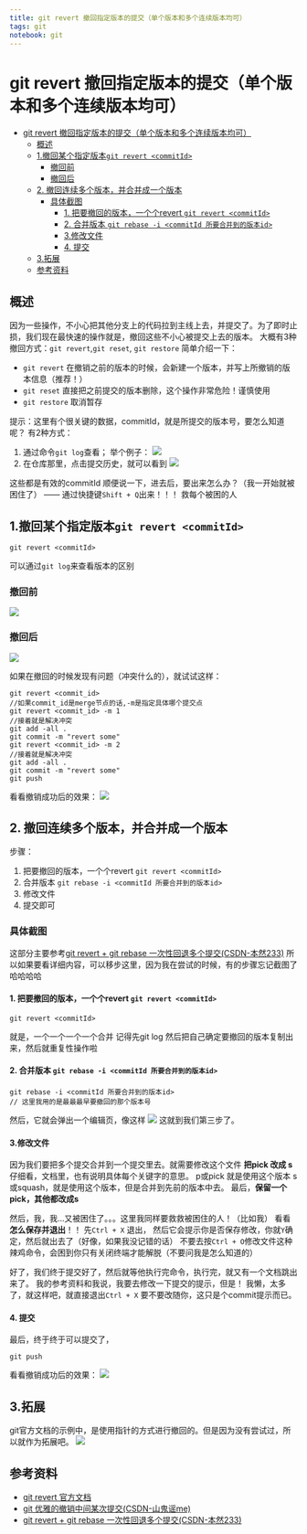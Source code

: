 ```yaml
---
title: git revert 撤回指定版本的提交（单个版本和多个连续版本均可）
tags: git
notebook: git
---
```

# git revert 撤回指定版本的提交（单个版本和多个连续版本均可）
<!-- TOC -->

- [git revert 撤回指定版本的提交（单个版本和多个连续版本均可）](#git-revert-撤回指定版本的提交单个版本和多个连续版本均可)
  - [概述](#概述)
  - [1.撤回某个指定版本`git revert <commitId>`](#1撤回某个指定版本git-revert-commitid)
    - [撤回前](#撤回前)
    - [撤回后](#撤回后)
  - [2. 撤回连续多个版本，并合并成一个版本](#2-撤回连续多个版本并合并成一个版本)
    - [具体截图](#具体截图)
      - [1. 把要撤回的版本，一个个revert `git revert <commitId>`](#1-把要撤回的版本一个个revert-git-revert-commitid)
      - [2. 合并版本 `git rebase -i <commitId 所要合并到的版本id>`](#2-合并版本-git-rebase--i-commitid-所要合并到的版本id)
      - [3.修改文件](#3修改文件)
      - [4. 提交](#4-提交)
  - [3.拓展](#3拓展)
  - [参考资料](#参考资料)

<!-- /TOC -->
## 概述

因为一些操作，不小心把其他分支上的代码拉到主线上去，并提交了。为了即时止损，我们现在最快速的操作就是，撤回这些不小心被提交上去的版本。
大概有3种撤回方式：`git revert`,`git reset`, `git restore`
简单介绍一下：
- `git revert` 在撤销之前的版本的时候，会新建一个版本，并写上所撤销的版本信息（推荐！）
- `git reset` 直接把之前提交的版本删除，这个操作非常危险！谨慎使用
- `git restore` 取消暂存

提示：这里有个很关键的数据，commitId，就是所提交的版本号，要怎么知道呢？
有2种方式：
1. 通过命令`git log`查看；
  举个例子：
  ![](https://raw.githubusercontent.com/heihuahe/myGallery/master/noteImage/20191227163242.png)
2. 在仓库那里，点击提交历史，就可以看到
 ![](https://raw.githubusercontent.com/heihuahe/myGallery/master/noteImage/20191227163242.png)

这些都是有效的commitId
顺便说一下，进去后，要出来怎么办？（我一开始就被困住了）
—— 通过快捷键`Shift + Q`出来！！！ 救每个被困的人

## 1.撤回某个指定版本`git revert <commitId>`
```
git revert <commitId>
```
可以通过`git log`来查看版本的区别
### 撤回前
![](https://raw.githubusercontent.com/heihuahe/myGallery/master/noteImage/20191227163242.png)
### 撤回后
![](https://raw.githubusercontent.com/heihuahe/myGallery/master/noteImage/20191227163229.png)

如果在撤回的时候发现有问题（冲突什么的），就试试这样：
```
git revert <commit_id>
//如果commit_id是merge节点的话,-m是指定具体哪个提交点
git revert <commit_id> -m 1
//接着就是解决冲突
git add -all .
git commit -m "revert some"
git revert <commit_id> -m 2
//接着就是解决冲突
git add -all .
git commit -m "revert some"
git push
```
看看撤销成功后的效果：
![](https://raw.githubusercontent.com/heihuahe/myGallery/master/noteImage/20191227165105.png)

## 2. 撤回连续多个版本，并合并成一个版本
步骤：
1. 把要撤回的版本，一个个revert `git revert <commitId>`
2. 合并版本 `git rebase -i <commitId 所要合并到的版本id>`
3. 修改文件
4. 提交即可

### 具体截图
这部分主要参考[git revert + git rebase 一次性回退多个提交(CSDN-本然233)](https://blog.csdn.net/qq_35008279/article/details/86316819)
所以如果要看详细内容，可以移步这里，因为我在尝试的时候，有的步骤忘记截图了 哈哈哈哈
#### 1. 把要撤回的版本，一个个revert `git revert <commitId>`
```
git revert <commitId>
```
就是，一个一个一个一个合并
记得先git log 然后把自己确定要撤回的版本复制出来，然后就重复性操作啦
#### 2. 合并版本 `git rebase -i <commitId 所要合并到的版本id>`
```
git rebase -i <commitId 所要合并到的版本id>
// 这里我用的是最最最早要撤回的那个版本号
```
然后，它就会弹出一个编辑页，像这样
![](https://raw.githubusercontent.com/heihuahe/myGallery/master/noteImage/2019011120240327.png)
这就到我们第三步了。
#### 3.修改文件
因为我们要把多个提交合并到一个提交里去。就需要修改这个文件
**把pick 改成 s**
仔细看，文档里，也有说明具体每个关键字的意思。
p或pick 就是使用这个版本
s或squash，就是使用这个版本，但是合并到先前的版本中去。
最后，**保留一个pick，其他都改成s**

然后，我，我...又被困住了。。。这里我同样要救救被困住的人！（比如我）
看看**怎么保存并退出**！！
先`Ctrl + X` 退出， 然后它会提示你是否保存修改，你就`Y`确定，然后就出去了（好像，如果我没记错的话）
不要去按`Ctrl + O`修改文件这种辣鸡命令，会困到你只有关闭终端才能解脱（不要问我是怎么知道的）

好了，我们终于提交好了，然后就等他执行完命令，执行完，就又有一个文档跳出来了。
我的参考资料和我说，我要去修改一下提交的提示，但是！
我懒，太多了，就这样吧，就直接退出`Ctrl + X`
要不要改随你，这只是个commit提示而已。
#### 4. 提交
最后，终于终于可以提交了，
```
git push
```
看看撤销成功后的效果：
![](https://raw.githubusercontent.com/heihuahe/myGallery/master/noteImage/20191227165242.png)

## 3.拓展

git官方文档的示例中，是使用指针的方式进行撤回的。但是因为没有尝试过，所以就作为拓展吧。
![](https://raw.githubusercontent.com/heihuahe/myGallery/master/noteImage/20191227162738.png)

## 参考资料
- [git revert 官方文档](https://git-scm.com/docs/git-revert)
- [git 优雅的撤销中间某次提交(CSDN-山鬼谣me)](https://blog.csdn.net/u013066244/article/details/79920012)
- [git revert + git rebase 一次性回退多个提交(CSDN-本然233)](https://blog.csdn.net/qq_35008279/article/details/86316819)

